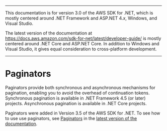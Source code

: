 --------

This documentation is for version 3\.0 of the AWS SDK for \.NET, which is mostly centered around \.NET Framework and ASP\.NET 4\.*x*, Windows, and Visual Studio\.

The latest version of the documentation at [https://docs\.aws\.amazon\.com/sdk\-for\-net/latest/developer\-guide/](../../latest/developer-guide/welcome.html) is mostly centered around \.NET Core and ASP\.NET Core\. In addition to Windows and Visual Studio, it gives equal consideration to cross\-platform development\.

--------

# Paginators<a name="paginators"></a>

Paginators provide both synchronous and asynchronous mechanisms for pagination, enabling you to avoid the overhead of continuation tokens\. Synchronous pagination is available in \.NET Framework 4\.5 \(or later\) projects\. Asynchronous pagination is available in \.NET Core projects\.

Paginators were added in Version 3\.5 of the AWS SDK for \.NET\. To see how to use use paginators, see [Paginators](../../latest/developer-guide/paginators.html) in the [latest version of the documentation](../../latest/developer-guide/welcome.html)\.